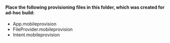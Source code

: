 #### Place the following provisioning files in this folder, which was created for ad-hoc build:	

- App.mobileprovision
- FileProvider.mobileprovision
- Intent.mobileprovision
